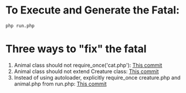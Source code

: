 # To Execute and Generate the Fatal:

```
php run.php
```

# Three ways to "fix" the fatal
1. Animal class should not require_once('cat.php'): [This commit](https://github.com/richardpon/php_autoloading_experiments/commit/9b1c11819d8b65ecfc81a787067b51ab6258e4ce)
1. Animal class should not extend Creature class: [This commit](https://github.com/richardpon/php_autoloading_experiments/commit/c5fd03a9408bf267388dbbb8ba14adb7e59d38cc)
1. Instead of using autoloader, explicitly require_once creature.php and animal.php from run.php: [This commit](https://github.com/richardpon/php_autoloading_experiments/commit/fcd7b50630fc353700988723631ceed8f8433d86)

